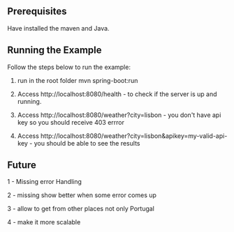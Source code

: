 ## Prerequisites
Have installed the maven and Java.

## Running the Example
Follow the steps below to run the example:

1. run in the root folder mvn spring-boot:run

2. Access http://localhost:8080/health - to check if the server is up and running.
        
3. Access http://localhost:8080/weather?city=lisbon - you don't have api key so you should receive 403 errror
    
4.  Access http://localhost:8080/weather?city=lisbon&apikey=my-valid-api-key - you should be able to see the results
    

## Future
 1 - Missing error Handling
 
 2 - missing show better when some error comes up
 
 3 - allow to get from other places not only Portugal
 
 4 - make it more scalable
 

